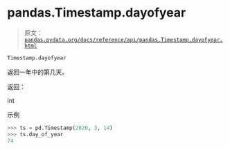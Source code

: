 # pandas.Timestamp.dayofyear

> 原文：[`pandas.pydata.org/docs/reference/api/pandas.Timestamp.dayofyear.html`](https://pandas.pydata.org/docs/reference/api/pandas.Timestamp.dayofyear.html)

```py
Timestamp.dayofyear
```

返回一年中的第几天。

返回：

int

示例

```py
>>> ts = pd.Timestamp(2020, 3, 14)
>>> ts.day_of_year
74 
```
